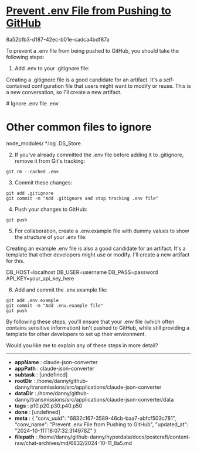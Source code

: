 # [Prevent .env File from Pushing to GitHub](https://claude.ai/chat/6832c167-3589-46cb-baa7-abfcf503c781)

8a52bfb3-d187-42ec-b01e-cadca4bdf87a

 To prevent a .env file from being pushed to GitHub, you should take the following steps:

1. Add .env to your .gitignore file:

<antThinking>Creating a .gitignore file is a good candidate for an artifact. It's a self-contained configuration file that users might want to modify or reuse. This is a new conversation, so I'll create a new artifact.</antThinking>

<antArtifact identifier="gitignore-file" type="application/vnd.ant.code" language="gitignore" title=".gitignore file">
# Ignore .env file
.env

# Other common files to ignore
node_modules/
*.log
.DS_Store
</antArtifact>

2. If you've already committed the .env file before adding it to .gitignore, remove it from Git's tracking:

```
git rm --cached .env
```

3. Commit these changes:

```
git add .gitignore
git commit -m "Add .gitignore and stop tracking .env file"
```

4. Push your changes to GitHub:

```
git push
```

5. For collaboration, create a .env.example file with dummy values to show the structure of your .env file:

<antThinking>Creating an example .env file is also a good candidate for an artifact. It's a template that other developers might use or modify. I'll create a new artifact for this.</antThinking>

<antArtifact identifier="env-example-file" type="application/vnd.ant.code" language="plaintext" title=".env.example file">
DB_HOST=localhost
DB_USER=username
DB_PASS=password
API_KEY=your_api_key_here
</antArtifact>

6. Add and commit the .env.example file:

```
git add .env.example
git commit -m "Add .env.example file"
git push
```

By following these steps, you'll ensure that your .env file (which often contains sensitive information) isn't pushed to GitHub, while still providing a template for other developers to set up their environment.

Would you like me to explain any of these steps in more detail?

---

* **appName** : claude-json-converter
* **appPath** : claude-json-converter
* **subtask** : [undefined]
* **rootDir** : /home/danny/github-danny/transmissions/src/applications/claude-json-converter
* **dataDir** : /home/danny/github-danny/transmissions/src/applications/claude-json-converter/data
* **tags** : p10.p20.p30.p40.p50
* **done** : [undefined]
* **meta** : {
  "conv_uuid": "6832c167-3589-46cb-baa7-abfcf503c781",
  "conv_name": "Prevent .env File from Pushing to GitHub",
  "updated_at": "2024-10-11T18:07:32.314978Z"
}
* **filepath** : /home/danny/github-danny/hyperdata/docs/postcraft/content-raw/chat-archives/md/6832/2024-10-11_8a5.md